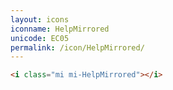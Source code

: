 ```yaml
---
layout: icons
iconname: HelpMirrored
unicode: EC05
permalink: /icon/HelpMirrored/
---
```


``` html
<i class="mi mi-HelpMirrored"></i>
```
